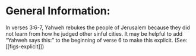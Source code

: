 # General Information:

In verses 3:6-7, Yahweh rebukes the people of Jerusalem because they did not learn from how he judged other sinful cities. It may be helpful to add “Yahweh says this:” to the beginning of verse 6 to make this explicit. (See: [[figs-explicit]])